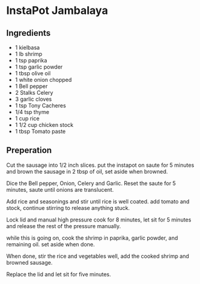 # InstaPot Jambalaya

## Ingredients

  * 1 kielbasa
  * 1 lb shrimp
  * 1 tsp paprika
  * 1 tsp garlic powder
  * 1 tbsp olive oil
  * 1 white onion chopped
  * 1 Bell pepper
  * 2 Stalks Celery
  * 3 garlic cloves
  * 1 tsp Tony Cacheres
  * 1/4 tsp thyme
  * 1 cup rice
  * 1 1/2 cup chicken stock
  * 1 tbsp Tomato paste

## Preperation

Cut the sausage into 1/2 inch slices. put the instapot on saute for 5 minutes and brown the sausage in 2 tbsp of oil, set aside when browned.

Dice the Bell pepper, Onion, Celery and Garlic. Reset the saute for 5 minutes, saute until onions are translucent.

Add rice and seasonings and stir until rice is well coated. add tomato and stock, continue stirring to release anything stuck.

Lock lid and manual high pressure cook for 8 minutes, let sit for 5 minutes and release the rest of the pressure manually.

while this is going on, cook the shrimp in paprika, garlic powder, and remaining oil. set aside when done.

When done, stir the rice and vegetables well, add the cooked shrimp and browned sausage.

Replace the lid and let sit for five minutes. 
